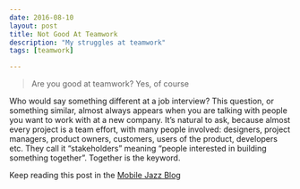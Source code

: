 ```yaml
---
date: 2016-08-10
layout: post
title: Not Good At Teamwork
description: "My struggles at teamwork"
tags: [teamwork]

---
```



> Are you good at teamwork?
> Yes, of course

Who would say something different at a job interview? This question, or something similar, almost always appears when you are talking with people you want to work with at a new company. It’s natural to ask, because almost every project is a team effort, with many people involved: designers, project managers, product owners, customers, users of the product, developers etc. They call it “stakeholders” meaning “people interested in building something together”. Together is the keyword.

Keep reading this post in the [Mobile Jazz Blog](https://mobilejazz.com/blog/not-good-at-teamwork/)
